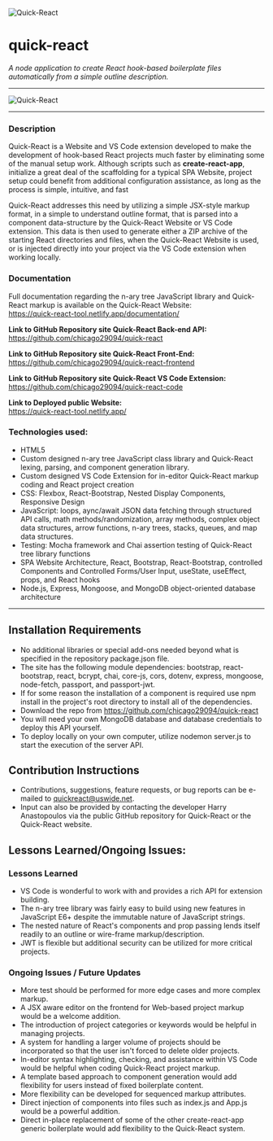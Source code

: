 ![Quick-React](https://quick-react-tool.netlify.app/static/media/quick_react_v3_trans.3314ba4c.png)

# quick-react
*A node application to create React hook-based boilerplate files automatically from a simple outline description.*

___
![Quick-React](https://quick-react-tool.netlify.app/images/quick_react_project.png)
___

### Description
Quick-React is a Website and VS Code extension developed to make the development of hook-based React projects much faster by eliminating some of the manual setup work.  Although scripts such as **create-react-app**, initialize a great deal of the scaffolding for a typical SPA Website, project setup could benefit from additional configuration assistance, as long as the process is simple, intuitive, and fast

Quick-React addresses this need by utilizing a simple JSX-style markup format, in a simple to understand outline format, that is parsed into a component data-structure by the Quick-React Website or VS Code extension.  This data is then used to generate either a ZIP archive of the starting React directories and files, when the Quick-React Website is used, or is injected directly into your project via the VS Code extension when working locally.

### Documentation
Full documentation regarding the n-ary tree JavaScript library and Quick-React markup is available on the Quick-React Website:  
https://quick-react-tool.netlify.app/documentation/


**Link to GitHub Repository site Quick-React Back-end API:**  
https://github.com/chicago29094/quick-react

**Link to GitHub Repository site Quick-React Front-End:**  
https://github.com/chicago29094/quick-react-frontend

**Link to GitHub Repository site Quick-React VS Code Extension:**  
https://github.com/chicago29094/quick-react-code

**Link to Deployed public Website:**  
https://quick-react-tool.netlify.app/


### Technologies used:
- HTML5
- Custom designed n-ary tree JavaScript class library and Quick-React lexing, parsing, and component generation library.
- Custom designed VS Code Extension for in-editor Quick-React markup coding and React project creation 
- CSS: Flexbox, React-Bootstrap, Nested Display Components, Responsive Design
- JavaScript: loops, aync/await JSON data fetching through structured API calls, math methods/randomization, array methods, complex object data structures, arrow functions, n-ary trees, stacks, queues, and map data structures.
- Testing: Mocha framework and Chai assertion testing of Quick-React tree library functions 
- SPA Website Architecture, React, Bootstrap, React-Bootstrap, controlled Components and Controlled Forms/User Input, useState, useEffect, props, and React hooks
- Node.js, Express, Mongoose, and MongoDB object-oriented database architecture
___
## Installation Requirements
- No additional libraries or special add-ons needed beyond what is specified in the repository package.json file.
- The site has the following module dependencies: bootstrap, react-bootstrap, react, bcrypt, chai, core-js, cors, dotenv, express, mongoose, node-fetch, passport, and passport-jwt.
- If for some reason the installation of a component is required use npm install in the project's root directory to install all of the dependencies.
- Download the repo from https://github.com/chicago29094/quick-react
- You will need your own MongoDB database and database credentials to deploy this API yourself.
- To deploy locally on your own computer, utilize nodemon server.js to start the execution of the server API.

## Contribution Instructions
- Contributions, suggestions, feature requests, or bug reports can be e-mailed to quickreact@uswide.net.
- Input can also be provided by contacting the developer Harry Anastopoulos via the public GitHub repository for Quick-React or the Quick-React website.

## Lessons Learned/Ongoing Issues:
### Lessons Learned
- VS Code is wonderful to work with and provides a rich API for extension building.
- The n-ary tree library was fairly easy to build using new features in JavaScript E6+ despite the immutable nature of JavaScript strings.
- The nested nature of React's components and prop passing lends itself readily to an outline or wire-frame markup/description.
- JWT is flexible but additional security can be utilized for more critical projects.

### Ongoing Issues / Future Updates
- More test should be performed for more edge cases and more complex markup.
- A JSX aware editor on the frontend for Web-based project markup would be a welcome addition.
- The introduction of project categories or keywords would be helpful in managing projects.
- A system for handling a larger volume of projects should be incorporated so that the user isn't forced to delete older projects.
- In-editor syntax highlighting, checking, and assistance within VS Code would be helpful when coding Quick-React project markup.
- A template based approach to component generation would add flexibility for users instead of fixed boilerplate content.
- More flexibility can be developed for sequenced markup attributes.
- Direct injection of components into files such as index.js and App.js would be a powerful addition.
- Direct in-place replacement of some of the other create-react-app generic boilerplate would add flexibility to the Quick-React system.




